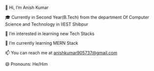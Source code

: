 👋 Hi, I’m Anish Kumar

🎓 Currently in Second Year(B.Tech) from the department Of Computer Science and Technology in IIEST Shibpur

👀 I’m interested in learning new Tech Stacks

🌱 I’m currently learning MERN Stack

📫 You can reach me at anishkumar905737@gmail.com

😄 Pronouns: He/Him

<!---
anishkumar6181/anishkumar6181 is a ✨ special ✨ repository because its `README.md` (this file) appears on your GitHub profile.
You can click the Preview link to take a look at your changes.
--->
